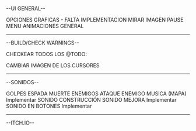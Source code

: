 --UI GENERAL--

OPCIONES GRAFICAS - FALTA IMPLEMENTACION
MIRAR IMAGEN PAUSE MENU
ANIMACIONES GENERAL

-------------------------------------------------------------------------------------------------
--BUILD/CHECK WARNINGS--

CHECKEAR TODOS LOS @TODO:

CAMBIAR IMAGEN DE LOS CURSORES

--------------------------------------------------------------------------------------------------
--SONIDOS--

GOLPES ESPADA
MUERTE ENEMIGOS
ATAQUE ENEMIGO
MUSICA (MAPA) Implementar
SONIDO CONSTRUCCIÓN
SONIDO MEJORA Implementar
SONIDO EN BOTONES Implementar

---------------------------------------------------------------------------------------------------
--ITCH.IO--

